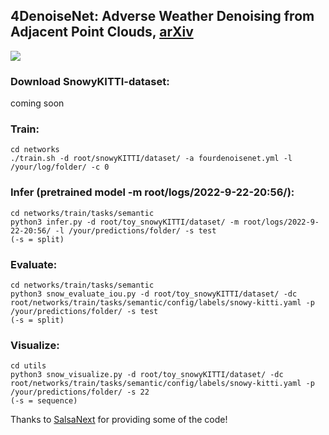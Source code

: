 ## 4DenoiseNet: Adverse Weather Denoising from Adjacent Point Clouds, [arXiv](https://arxiv.org/abs/2209.07121)

![](https://github.com/alvariseppanen/4DenoiseNet/blob/main/demo.gif)

### Download SnowyKITTI-dataset:

coming soon

### Train:
```
cd networks
./train.sh -d root/snowyKITTI/dataset/ -a fourdenoisenet.yml -l /your/log/folder/ -c 0
```

### Infer (pretrained model -m root/logs/2022-9-22-20:56/):
```
cd networks/train/tasks/semantic
python3 infer.py -d root/toy_snowyKITTI/dataset/ -m root/logs/2022-9-22-20:56/ -l /your/predictions/folder/ -s test
(-s = split)
```

### Evaluate:
```
cd networks/train/tasks/semantic
python3 snow_evaluate_iou.py -d root/toy_snowyKITTI/dataset/ -dc root/networks/train/tasks/semantic/config/labels/snowy-kitti.yaml -p /your/predictions/folder/ -s test
(-s = split)
```

### Visualize:
```
cd utils
python3 snow_visualize.py -d root/toy_snowyKITTI/dataset/ -dc root/networks/train/tasks/semantic/config/labels/snowy-kitti.yaml -p /your/predictions/folder/ -s 22
(-s = sequence)
```

Thanks to [SalsaNext](https://github.com/TiagoCortinhal/SalsaNext) for providing some of the code! 
